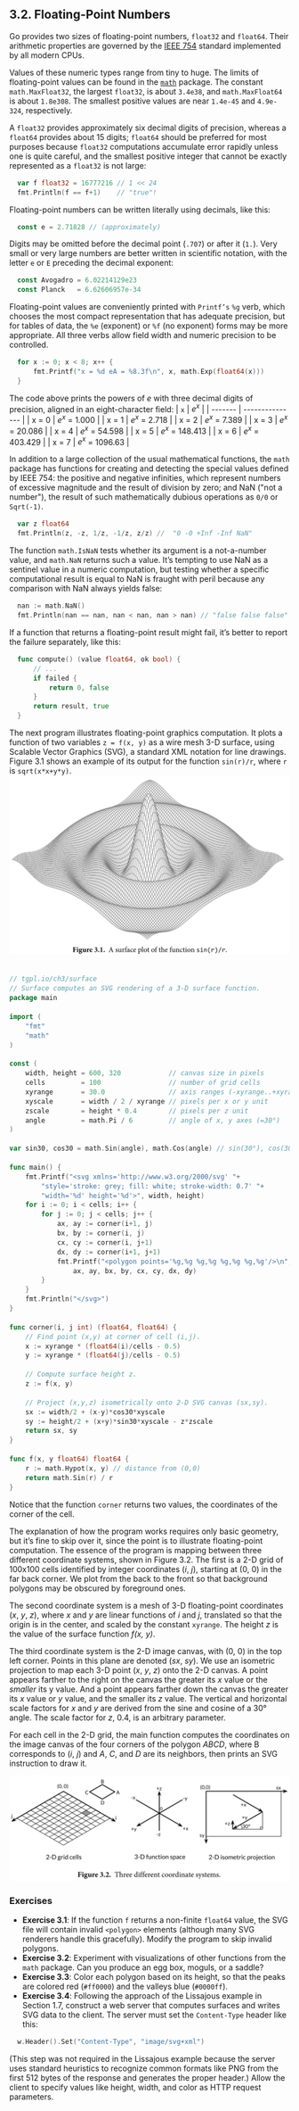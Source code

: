## 3.2. Floating-Point Numbers 

Go provides two sizes of floating-point numbers, `float32` and `float64`. Their arithmetic properties are governed by the [IEEE 754](https://en.wikipedia.org/wiki/IEEE_754) standard implemented by all modern CPUs.

Values of these numeric types range from tiny to huge. The limits of floating-point values can be found in the [`math`](https://golang.org/pkg/math) package. The constant `math.MaxFloat32`, the largest `float32`, is about `3.4e38`, and `math.MaxFloat64` is about `1.8e308`. The smallest positive values are near `1.4e-45` and `4.9e-324`, respectively.

A `float32` provides approximately six decimal digits of precision, whereas a `float64` provides about 15 digits; `float64` should be preferred for most purposes because `float32` computations accumulate error rapidly unless one is quite careful, and the smallest positive integer that cannot be exactly represented as a `float32` is not large:
```go
  var f float32 = 16777216 // 1 << 24
  fmt.Println(f == f+1)    // "true"!
```
Floating-point numbers can be written literally using decimals, like this:
```go
  const e = 2.71828 // (approximately)
```
Digits may be omitted before the decimal point (`.707`) or after it (`1.`). Very small or very large numbers are better written in scientific notation, with the letter `e` or `E` preceding the decimal exponent:
```go
  const Avogadro = 6.02214129e23
  const Planck   = 6.62606957e-34
```
Floating-point values are conveniently printed with `Printf’s` `%g` verb, which chooses the most compact representation that has adequate precision, but for tables of data, the `%e` (exponent) or `%f` (no exponent) forms may be more appropriate. All three verbs allow field width and numeric precision to be controlled.
```go
  for x := 0; x < 8; x++ {
      fmt.Printf("x = %d eA = %8.3f\n", x, math.Exp(float64(x)))
  }
```
The code above prints the powers of *e* with three decimal digits of precision, aligned in an eight-character field:
|   `x`   |      $e^x$      |
| ------- | --------------- |
| x = 0 | $e^x$ = 1.000   |
| x = 1 | $e^x$ = 2.718   |
| x = 2 | $e^x$ = 7.389   |
| x = 3 | $e^x$ = 20.086  |
| x = 4 | $e^x$ = 54.598  |
| x = 5 | $e^x$ = 148.413 |
| x = 6 | $e^x$ = 403.429 |
| x = 7 | $e^x$ = 1096.63 |

In addition to a large collection of the usual mathematical functions, the `math` package has functions for creating and detecting the special values defined by IEEE 754: the positive and negative infinities, which represent numbers of excessive magnitude and the result of division by zero; and NaN ("not a number"), the result of such mathematically dubious operations as `0/0` or `Sqrt(-1)`.
```go
  var z float64
  fmt.Println(z, -z, 1/z, -1/z, z/z) //  "0 -0 +Inf -Inf NaN"
```

The function `math.IsNaN` tests whether its argument is a not-a-number value, and `math.NaN` returns such a value. It’s tempting to use NaN as a sentinel value in a numeric computation, but testing whether a specific computational result is equal to NaN is fraught with peril because any comparison with NaN always yields false:
```go
  nan := math.NaN()
  fmt.Println(nan == nan, nan < nan, nan > nan) // "false false false"
```

If a function that returns a floating-point result might fail, it’s better to report the failure separately, like this:
```go
  func compute() (value float64, ok bool) {
      // ...
      if failed {
          return 0, false
      }
      return result, true
  }
```

The next program illustrates floating-point graphics computation. It plots a function of two variables `z = f(x, y)` as a wire mesh 3-D surface, using Scalable Vector Graphics (SVG), a standard XML notation for line drawings. Figure 3.1 shows an example of its output for the function `sin(r)/r`, where `r` is `sqrt(x*x+y*y)`.
![Figure 3.1](https://raw.githubusercontent.com/dunstontc/learn-go/master/code/Kernighan/tgpl/assets/fig3.1.png)
<img src="" alt="">
```go
// tgpl.io/ch3/surface
// Surface computes an SVG rendering of a 3-D surface function.
package main

import (
	"fmt"
	"math"
)

const (
	width, height = 600, 320            // canvas size in pixels
	cells         = 100                 // number of grid cells
	xyrange       = 30.0                // axis ranges (-xyrange..+xyrange)
	xyscale       = width / 2 / xyrange // pixels per x or y unit
	zscale        = height * 0.4        // pixels per z unit
	angle         = math.Pi / 6         // angle of x, y axes (=30°)
)

var sin30, cos30 = math.Sin(angle), math.Cos(angle) // sin(30°), cos(30°)

func main() {
	fmt.Printf("<svg xmlns='http://www.w3.org/2000/svg' "+
		"style='stroke: grey; fill: white; stroke-width: 0.7' "+
		"width='%d' height='%d'>", width, height)
	for i := 0; i < cells; i++ {
		for j := 0; j < cells; j++ {
			ax, ay := corner(i+1, j)
			bx, by := corner(i, j)
			cx, cy := corner(i, j+1)
			dx, dy := corner(i+1, j+1)
			fmt.Printf("<polygon points='%g,%g %g,%g %g,%g %g,%g'/>\n",
				ax, ay, bx, by, cx, cy, dx, dy)
		}
	}
	fmt.Println("</svg>")
}

func corner(i, j int) (float64, float64) {
	// Find point (x,y) at corner of cell (i,j).
	x := xyrange * (float64(i)/cells - 0.5)
	y := xyrange * (float64(j)/cells - 0.5)

	// Compute surface height z.
	z := f(x, y)

	// Project (x,y,z) isometrically onto 2-D SVG canvas (sx,sy).
	sx := width/2 + (x-y)*cos30*xyscale
	sy := height/2 + (x+y)*sin30*xyscale - z*zscale
	return sx, sy
}

func f(x, y float64) float64 {
	r := math.Hypot(x, y) // distance from (0,0)
	return math.Sin(r) / r
}
```

Notice that the function `corner` returns two values, the coordinates of the corner of the cell.

The explanation of how the program works requires only basic geometry, but it’s fine to skip over it, since the point is to illustrate floating-point computation. The essence of the program is mapping between three different coordinate systems, shown in Figure 3.2. The first is a 2-D grid of 100x100 cells identified by integer coordinates (*i*, *j*), starting at (0, 0) in the far back corner. We plot from the back to the front so that background polygons may be obscured by foreground ones.

The second coordinate system is a mesh of 3-D floating-point coordinates (*x*, *y*, *z*), where *x* and *y* are linear functions of *i* and *j*, translated so that the origin is in the center, and scaled by the constant `xyrange`. The height *z* is the value of the surface function *f(x, y)*.

The third coordinate system is the 2-D image canvas, with (0, 0) in the top left corner. Points in this plane are denoted (*sx*, *sy*). We use an isometric projection to map each 3-D point (*x*, *y*, *z*) onto the 2-D canvas. A point appears farther to the right on the canvas the greater its *x* value or the *smaller* its y value. And a point appears farther down the canvas the greater its *x* value or *y* value, and the smaller its *z* value. The vertical and horizontal scale factors for *x* and *y* are derived from the sine and cosine of a 30° angle. The scale factor for *z*, 0.4, is an arbitrary parameter.

For each cell in the 2-D grid, the main function computes the coordinates on the image canvas of the four corners of the polygon *ABCD*, where B corresponds to (*i*, *j*) and *A*, *C*, and *D* are its neighbors, then prints an SVG instruction to draw it.

![Figure 3.2](https://raw.githubusercontent.com/dunstontc/learn-go/master/code/Kernighan/tgpl/assets/fig3.2.png)

### Exercises
- **Exercise 3.1**: If the function `f` returns a non-finite `float64` value, the SVG file will contain invalid `<polygon>` elements (although many SVG renderers handle this gracefully). Modify the program to skip invalid polygons.
- **Exercise 3.2**: Experiment with visualizations of other functions from the `math` package. Can you produce an egg box, moguls, or a saddle?
- **Exercise 3.3**: Color each polygon based on its height, so that the peaks are colored red (`#ff0000`) and the valleys blue (`#0000ff`).
- **Exercise 3.4**: Following the approach of the Lissajous example in Section 1.7, construct a web server that computes surfaces and writes SVG data to the client. The server must set the `Content-Type` header like this:
```go
  w.Header().Set("Content-Type", "image/svg+xml")
```
(This step was not required in the Lissajous example because the server uses standard heuristics to recognize common formats like PNG from the first 512 bytes of the response and generates the proper header.) Allow the client to specify values like height, width, and color as HTTP request parameters.

